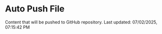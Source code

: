 # Auto Push File

Content that will be pushed to GitHub repository.
Last updated: 07/02/2025, 07:15:42 PM